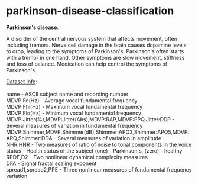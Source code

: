 # parkinson-disease-classification

**Parkinson's disease**:

A disorder of the central nervous system that affects movement, often including tremors.
Nerve cell damage in the brain causes dopamine levels to drop, leading to the symptoms of Parkinson's.
Parkinson's often starts with a tremor in one hand. Other symptoms are slow movement, stiffness and loss of balance.
Medication can help control the symptoms of Parkinson's.  
     




<u>Dataset Info</u>:  
<br>
name - ASCII subject name and recording number  
MDVP:Fo(Hz) - Average vocal fundamental frequency  
MDVP:Fhi(Hz) - Maximum vocal fundamental frequency  
MDVP:Flo(Hz) - Minimum vocal fundamental frequency  
MDVP:Jitter(%),MDVP:Jitter(Abs),MDVP:RAP,MDVP:PPQ,Jitter:DDP - Several measures of variation in fundamental frequency  
MDVP:Shimmer,MDVP:Shimmer(dB),Shimmer:APQ3,Shimmer:APQ5,MDVP:APQ,Shimmer:DDA - Several measures of variation in amplitude  
NHR,HNR - Two measures of ratio of noise to tonal components in the voice  
status - Health status of the subject (one) - Parkinson's, (zero) - healthy  
RPDE,D2 - Two nonlinear dynamical complexity measures  
DFA - Signal fractal scaling exponent  
spread1,spread2,PPE - Three nonlinear measures of fundamental frequency variation  

